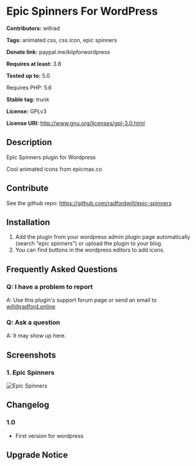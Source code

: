 # Epic Spinners For WordPress

**Contributors:** willrad

**Tags:** animated css, css icon, epic spinners

**Donate link:** paypal.me/kiipforwordpress  

**Requires at least:** 3.8

**Tested up to:** 5.0

Requires PHP: 5.6

**Stable tag:** trunk  

**License:** GPLv3  

**License URI:** http://www.gnu.org/licenses/gpl-3.0.html  


## Description
Epic Spinners plugin for Wordpress

Cool animated icons from epicmax.co

## Contribute

See the github repo: https://github.com/radfordwill/epic-spinners


## Installation

1. Add the plugin from your wordpress admin plugin page automatically (search "epic spinners") or upload the plugin to your blog.
2. You can find buttons in the wordpress editors to add icons.


## Frequently Asked Questions


### Q: I have a problem to report

A: Use this plugin's support forum page or send an email to will@radford.online


### Q: Ask a question

A: It may show up here.


## Screenshots
### 1. Epic Spinners
![Epic Spinners](https://radford.online/wp-content/plugins/epic-spinners/assets/images/screenshot-1.png)



##  Changelog  


### 1.0
* First version for wordpress


## Upgrade Notice
